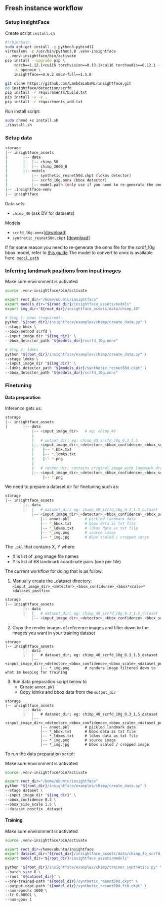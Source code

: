 ## Fresh instance workflow

### Setup insightFace

Create script `install.sh`

```bash
#!/bin/bash
sudo apt-get install -y python3-pybind11
virtualenv -p /usr/bin/python3.8 .venv-insightface
. .venv-insightface/bin/activate
pip install --upgrade pip \
    torch==1.12.1+cu116 torchvision==0.13.1+cu116 torchaudio==0.12.1 --extra-index-url https://download.pytorch.org/whl/cu116 \
    -U openmim \
    insightface==0.6.2 mmcv-full==1.5.0

git clone https://github.com/LambdaLabsML/insightface.git
cd insightface/detection/scrfd
pip install -r requirements/build.txt
pip install -v -e .
pip install -r requirements_add.txt
```

Run install script:

```bash
sudo chmod +x install.sh
./install.sh
```

### Setup data

```bash
storage
|-- insightface_assets
|		|-- data
|		|   |-- chimp_50
|		|   |-- chimp_2000_0
|		|-- models
|			|-- synthetic_resnet50d.ckpt (ldkms detector)
|			|-- scrfd_10g.onnx (bbox detector)
|			|-- model.path (only use if you need to re-generate the onnx file for some reason)
|-- .insightface-venv
|-- insightface
```

Data sets:

- `chimp_40` (ask DV for datasets)

Models

- `scrfd_10g.onnx`[[download](https://drive.google.com/file/d/1t4xd9tBTY4AQMSv2hXnaSwHAuZgwV2Ew/view?usp=sharing)]
- `synthetic_resnet50d.ckpt` [[download](https://www.notion.so/Streamlining-InsightFace-workflow-1125ab65c04849fbab1c5bc1ca64274f)]

If for some reason you need to re-generate the onnx file for the scrdf_10g bbox model, refer to [this guide](PrepareONNX.md)
The model to convert to onnx is available here: [`model.path`](https://onedrive.live.com/?authkey=%21AArBOLBe%5FaRpryg&id=4A83B6B633B029CC%215541&cid=4A83B6B633B029CC)

### Inferring landmark positions from input images

Make sure environment is activated

```bash
source .venv-insightface/bin/activate
```

```bash
export root_dir="/home/ubuntu/insightface"
export models_dir="${root_dir}/insightface_assets/models"
export img_dir="${root_dir}/insightface_assets/data/chimp_40"

# Step 1: bbox (required)
python "${root_dir}/insightface/examples/chimp/create_data.py" \
--stage bbox \
--bbox-method scrfd \
--input_image_dir "${img_dir}" \
--bbox_detector_path "${models_dir}/scrfd_10g.onnx"

# Step 2: ldmks
python "${root_dir}/insightface/examples/chimp/create_data.py" \
--stage ldmks \
--input_image_dir "${img_dir}" \
--ldmks_detector_path "${models_dir}/synthetic_resnet50d.ckpt" \
--bbox_detector_path "${models_dir}/scrfd_10g.onnx"
```

### Finetuning

#### Data preparation

Inference gets us:

```bash
storage
|-- insightface_assets
|		|-- data
            |-- <input_image_dir>   # eg: chimp_40
            |
            |   # output_dir; eg: chimp_40_scrfd_10g_0.3_1.5
            |-- <input_image_dir>_<detector>_<bbox_confidence>_<bbox_scale>
            |    |-- *.bbx.txt
            |    |-- *.ldmks.txt
            |    |-- *.png
            |
            |   # render_dir; contains original image with landmark drawn on them for preview
            |-- <input_image_dir>_<detector>_<bbox_confidence>_<bbox_scale>_render
                 |-- *.png
```

We need to prepare a dataset dir for finetuning such as:

```bash
storage
|-- insightface_assets
        |-- data
        |   |   # dataset_dir; eg: chimp_40_scrfd_10g_0.3_1.5_dataset
            |-- <input_image_dir>_<detector>_<bbox_confidence>_<bbox_scale>_<dataset_postfix>
                |-- annot.pkl       # pickled landmark data
                |-- *_bbox.txt      # bbox data as txt file
                |-- *_ldkms.txt     # ldkms data as txt file
                |-- *_img.png       # source image
                |-- *_img.jpg       # bbox scaled / cropped image

```

The `.pkl` that contains X, Y where:

- X is list of .png image file names
- Y is list of 68 landmark coordinate pairs (one per file)

The current workflow for doing that is as follow:

1. Manually create the _dataset directory: `<input_image_dir>_<detector>_<bbox_confidence>_<bbox*scale>*<dataset_postfix>`

```bash
storage
|-- insightface_assets
        |-- data
        |   |   # dataset_dir; eg: chimp_40_scrfd_10g_0.3_1.5_dataset
            |-- <input_image_dir>_<detector>_<bbox_confidence>_<bbox_scale>_<dataset_postfix>
```

2. Copy the render images of reference images and filter down to the images you want in your training dataset

```
storage
|-- insightface_assets
        |-- data
        |   |   # dataset_dir; eg: chimp_40_scrfd_10g_0.3_1.5_dataset
            |-- <input_image_dir>_<detector>_<bbox_confidence>_<bbox_scale>_<dataset_postfix>
                |-- *_img.png       # renders image filtered down to what Im keeping for training
```

3. Run data preparation script below to
   - Create `annot.pkl`
   - Copy ldmks and bbox data from the `output_dir`

```
storage
|-- insightface_assets
        |-- data
        |   |   # dataset_dir; eg: chimp_40_scrfd_10g_0.3_1.5_dataset
            |-- <input_image_dir>_<detector>_<bbox_confidence>_<bbox_scale>_<dataset_postfix>
                |-- annot.pkl       # pickled landmark data
                |-- *_bbox.txt      # bbox data as txt file
                |-- *_ldkms.txt     # ldkms data as txt file
                |-- *_img.png       # source image
                |-- *_img.jpg       # bbox scaled / cropped image
```

To run the data preparation script:

Make sure environment is activated

```bash
source .venv-insightface/bin/activate
```

```bash
export root_dir="/home/ubuntu/insightface"
python "${root_dir}/insightface/examples/chimp/create_data.py" \
--stage dataset \
--input_image_dir "${img_dir}" \
--bbox_confidence 0.3 \
--bbox_size_scale 1.5 \
--dataset_postfix _dataset
```

#### Training

Make sure environment is activated

```bash
source .venv-insightface/bin/activate
```

```bash
export root_dir=/home/ubuntu/insightface
export dataset_dir="${root_dir}/insightface_assets/data/chimp_40_scrfd_10g_0.3_1.5_dataset"
export model_dir="${root_dir}/insightface_assets/models"

python "${root_dir}/insightface/examples/chimp/trainer_synthetics.py" \
--batch_size 8 \
--root "${dataset_dir}" \
--pre-trained-path "${model_dir}/synthetic_resnet50d.ckpt" \
--output-ckpt-path "${model_dir}/synthetic_resnet50d_ft0.ckpt" \
--num-epochs 1000 \
--lr 0.00001 \
--num-gpus 1
```

